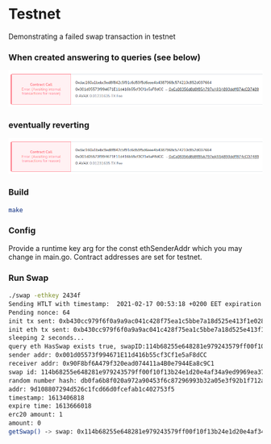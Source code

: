 # Testnet
Demonstrating a failed swap transaction in testnet

### When created answering to queries (see below)
![Image of created block](./stage1.png)
### eventually reverting
![Image of turning to reverted trx](./stage1.png)

### Build

```bash
make
```
### Config
Provide a runtime key arg for the const ethSenderAddr which you may change in main.go.
Contract addresses are set for testnet.

### Run Swap
```bash
./swap -ethkey 2434f
Sending HTLT with timestamp:  2021-02-17 00:53:18 +0200 EET expiration @ 2021-02-20 00:53:18 +0200 EET
Pending nonce: 64
init tx sent: 0xb430cc979f6f0a9a9ac041c428f75ea1c5bbe7a18d525e413f1e028dfa783d4f
init eth tx sent: 0xb430cc979f6f0a9a9ac041c428f75ea1c5bbe7a18d525e413f1e028dfa783d4fcreated trx hash: 0xb430cc979f6f0a9a9ac041c428f75ea1c5bbe7a18d525e413f1e028dfa783d4f
sleeping 2 seconds...
query eth HasSwap exists true, swapID:114b68255e648281e979243579ff00f10f13b24e1d20e4af34a9ed9969ea3778
sender addr: 0x001d05573f994671E11d416b55cf3Cf1e5aF8dCC
receiver addr: 0x90F8bf6A479f320ead074411a4B0e7944Ea8c9C1
swap id: 114b68255e648281e979243579ff00f10f13b24e1d20e4af34a9ed9969ea3778
random number hash: db0fa6b8f020a972a90453f6c87296993b32a05e3f92b1f712a363b9cf64c886
addr: 9d108807294d526c1fcd66d0fcefab1c402753f5
timestamp: 1613406818
expire time: 1613666018
erc20 amount: 1
amount: 0
getSwap() -> swap: 0x114b68255e648281e979243579ff00f10f13b24e1d20e4af34a9ed9969ea3778 0xdb0fa6b8f020a972a90453f6c87296993b32a05e3f92b1f712a363b9cf64c886 1613666018 1 0x90F8bf6A479f320ead074411a4B0e7944Ea8c9C1 0x9d108807294D526C1fCd66d0FCEFAb1C402753F5 0x001d05573f994671E11d416b55cf3Cf1e5aF8dCC
```